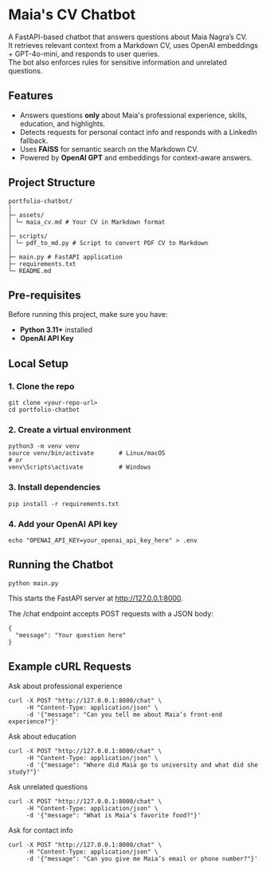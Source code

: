 # Maia's CV Chatbot

A FastAPI-based chatbot that answers questions about Maia Nagra’s CV.  
It retrieves relevant context from a Markdown CV, uses OpenAI embeddings + GPT-4o-mini, and responds to user queries.  
The bot also enforces rules for sensitive information and unrelated questions.


## Features

- Answers questions **only** about Maia's professional experience, skills, education, and highlights.  
- Detects requests for personal contact info and responds with a LinkedIn fallback.  
- Uses **FAISS** for semantic search on the Markdown CV.  
- Powered by **OpenAI GPT** and embeddings for context-aware answers.  


## Project Structure

```
portfolio-chatbot/
│
├─ assets/
│ └─ maia_cv.md # Your CV in Markdown format
│
├─ scripts/
│ └─ pdf_to_md.py # Script to convert PDF CV to Markdown
│
├─ main.py # FastAPI application
├─ requirements.txt
└─ README.md
```

## Pre-requisites

Before running this project, make sure you have:

- **Python 3.11+** installed  
- **OpenAI API Key**

## Local Setup

### 1. Clone the repo

```
git clone <your-repo-url>
cd portfolio-chatbot
```

### 2. Create a virtual environment
```
python3 -m venv venv
source venv/bin/activate       # Linux/macOS
# or
venv\Scripts\activate          # Windows
```

### 3. Install dependencies
```
pip install -r requirements.txt
```

### 4. Add your OpenAI API key
```
echo "OPENAI_API_KEY=your_openai_api_key_here" > .env
```

## Running the Chatbot
```
python main.py
```
This starts the FastAPI server at http://127.0.0.1:8000.

The /chat endpoint accepts POST requests with a JSON body:

```
{
  "message": "Your question here"
}
```

## Example cURL Requests
Ask about professional experience
```
curl -X POST "http://127.0.0.1:8000/chat" \
     -H "Content-Type: application/json" \
     -d '{"message": "Can you tell me about Maia’s front-end experience?"}'
```

Ask about education
```
curl -X POST "http://127.0.0.1:8000/chat" \
     -H "Content-Type: application/json" \
     -d '{"message": "Where did Maia go to university and what did she study?"}'
```

Ask unrelated questions
```
curl -X POST "http://127.0.0.1:8000/chat" \
     -H "Content-Type: application/json" \
     -d '{"message": "What is Maia’s favorite food?"}'
```

Ask for contact info
```
curl -X POST "http://127.0.0.1:8000/chat" \
     -H "Content-Type: application/json" \
     -d '{"message": "Can you give me Maia’s email or phone number?"}'
```